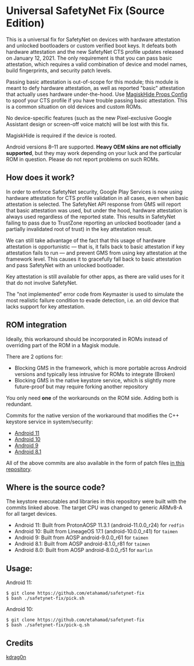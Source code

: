 # Universal SafetyNet Fix (Source Edition)

This is a universal fix for SafetyNet on devices with hardware attestation and unlocked bootloaders or custom verified boot keys. It defeats both hardware attestation and the new SafetyNet CTS profile updates released on January 12, 2021. The only requirement is that you can pass basic attestation, which requires a valid combination of device and model names, build fingerprints, and security patch levels.

Passing basic attestation is out-of-scope for this module; this module is meant to defy hardware attestation, as well as reported "basic" attestation that actually uses hardware under-the-hood. Use [MagiskHide Props Config](https://github.com/Magisk-Modules-Repo/MagiskHidePropsConf) to spoof your CTS profile if you have trouble passing basic attestation. This is a common situation on old devices and custom ROMs.

No device-specific features (such as the new Pixel-exclusive Google Assistant design or screen-off voice match) will be lost with this fix.

MagiskHide is required if the device is rooted.

Android versions 8–11 are supported. **Heavy OEM skins are not officially supported**, but they may work depending on your luck and the particular ROM in question. Please do not report problems on such ROMs.

## How does it work?

In order to enforce SafetyNet security, Google Play Services is now
using hardware attestation for CTS profile validation in all cases, even
when basic attestation is selected. The SafetyNet API response from GMS
will report that basic attestation was used, but under the hood,
hardware attestation is always used regardless of the reported state.
This results in SafetyNet failing to pass due to TrustZone reporting an
unlocked bootloader (and a partially invalidated root of trust) in the
key attestation result.

We can still take advantage of the fact that this usage of hardware
attestation is opportunistic — that is, it falls back to basic
attestation if key attestation fails to run — and prevent GMS from using
key attestation at the framework level. This causes it to gracefully
fall back to basic attestation and pass SafetyNet with an unlocked
bootloader.

Key attestation is still available for other apps, as there are valid
uses for it that do not involve SafetyNet.

The "not implemented" error code from Keymaster is used to simulate the
most realistic failure condition to evade detection, i.e. an old device
that lacks support for key attestation.

## ROM integration

Ideally, this workaround should be incorporated in ROMs instead of overriding part of the ROM in a Magisk module.

There are 2 options for:

- Blocking GMS in the framework, which is more portable across Android versions and typically less intrusive for ROMs to integrate (Broken)
- Blocking GMS in the native keystore service, which is slightly more future-proof but may require forking another repository

You only need **one** of the workarounds on the ROM side. Adding both is redundant.

Commits for the native version of the workaround that modifies the C++ keystore service in system/security:

- [Android 11](https://github.com/ProtonAOSP/android_system_security/commit/15633a3d29bf727b83083f2c49d906c16527d389)
- [Android 10](https://github.com/ProtonAOSP/android_system_security/commit/qt)
- [Android 9](https://github.com/ProtonAOSP/android_system_security/commit/pi)
- [Android 8.1](https://github.com/ProtonAOSP/android_system_security/commit/oc)

All of the above commits are also available in the form of patch files [in this repository](https://github.com/kdrag0n/safetynet-fix/tree/master/patches).

## Where is the source code?

The keystore executables and libraries in this repository were built with the commits linked above. The target CPU was changed to generic ARMv8-A for all target devices.

- Android 11: Built from ProtonAOSP 11.3.1 (android-11.0.0_r24) for `redfin`
- Android 10: Built from LineageOS 17.1 (android-10.0.0_r41) for `taimen`
- Android 9: Built from AOSP android-9.0.0_r61 for `taimen`
- Android 8.1: Built from AOSP android-8.1.0_r81 for `taimen`
- Android 8.0: Built from AOSP android-8.0.0_r51 for `marlin`

## Usage:

Android 11:
```
$ git clone https://github.com/etahamad/safetynet-fix
$ bash ./safetynet-fix/pick.sh
```

Android 10:
```
$ git clone https://github.com/etahamad/safetynet-fix
$ bash ./safetynet-fix/pick-q.sh
```

## Credits

[kdrag0n](https://github.com/kdrag0n)
